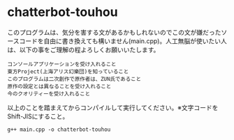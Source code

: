 # chatterbot-touhou
このプログラムは、気分を害する文があるかもしれないのでこの文が嫌だったソースコードを自由に書き換えても構いません(main.cpp)。人工無脳が使いたい人は、以下の事をご理解の程よろしくお願いいたします。
```
コンソールアプリケーションを受け入れること
東方Project(上海アリス幻樂団)を知っていること
このプログラムは二次創作で原作者は、ZUN氏であること
原作の設定とは異なることを受け入れること
今のクオリティーを受け入れること
```
以上のことを踏まえてからコンパイルして実行してください。※文字コードをShift-JISにすること。
```
g++ main.cpp -o chatterbot-touhou
```
